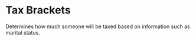 # Tax Brackets
Determines how much someone will be taxed based on information such as marital status.
